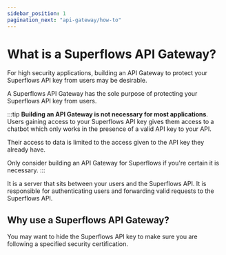 ```yaml
---
sidebar_position: 1
pagination_next: "api-gateway/how-to"
---
```


# What is a Superflows API Gateway?

For high security applications, building an API Gateway to protect your Superflows API key from users may be desirable.

A Superflows API Gateway has the sole purpose of protecting your Superflows API key from users.

:::tip
**Building an API Gateway is not necessary for most applications**. Users gaining access to your Superflows API key gives them access to a chatbot which only works in the presence of a valid API key to your API.

Their access to data is limited to the access given to the API key they already have.

Only consider building an API Gateway for Superflows if you're certain it is necessary.
:::

It is a server that sits between your users and the Superflows API. It is responsible for authenticating users and forwarding valid requests to the Superflows API.

## Why use a Superflows API Gateway?

You may want to hide the Superflows API key to make sure you are following a specified security certification.